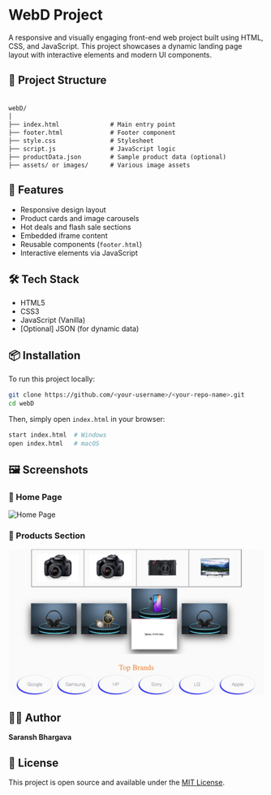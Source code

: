 # WebD Project

A responsive and visually engaging front-end web project built using HTML, CSS, and JavaScript. This project showcases a dynamic landing page layout with interactive elements and modern UI components.


## 📁 Project Structure

```

webD/
│
├── index.html              # Main entry point
├── footer.html             # Footer component
├── style.css               # Stylesheet
├── script.js               # JavaScript logic
├── productData.json        # Sample product data (optional)
├── assets/ or images/      # Various image assets

````

## 🚀 Features

- Responsive design layout
- Product cards and image carousels
- Hot deals and flash sale sections
- Embedded iframe content
- Reusable components (`footer.html`)
- Interactive elements via JavaScript

## 🛠️ Tech Stack

- HTML5
- CSS3
- JavaScript (Vanilla)
- [Optional] JSON (for dynamic data)

## 📦 Installation

To run this project locally:

```bash
git clone https://github.com/<your-username>/<your-repo-name>.git
cd webD
````

Then, simply open `index.html` in your browser:

```bash
start index.html  # Windows
open index.html   # macOS
```

## 🖼️ Screenshots

### 🔸 Home Page
![Home Page](screenshots/screenshot-home.png)

### 🔸 Products Section
![Products](screenshots/screenshot-products.png)


## 🧑‍💻 Author

**Saransh Bhargava**

## 📝 License

This project is open source and available under the [MIT License](LICENSE).
